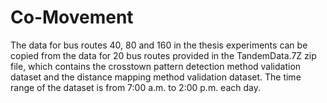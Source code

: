 # Co-Movement
The data for bus routes 40, 80 and 160 in the thesis experiments can be copied from the data for 20 bus routes provided in the TandemData.7Z zip file, which contains the crosstown pattern detection method validation dataset and the distance mapping method validation dataset. The time range of the dataset is from 7:00 a.m. to 2:00 p.m. each day.

